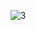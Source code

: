<div align="center">
        
![3](https://user-images.githubusercontent.com/62472505/145702141-7c602948-bd31-44ab-8a83-6c9d7d7d913d.gif)
        
</div>
